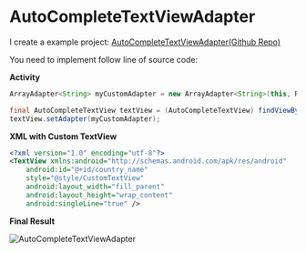 # AutoCompleteTextViewAdapter

I create a example project: [AutoCompleteTextViewAdapter(Github Repo)](https://github.com/dimitardanailov/AutoCompleteTextViewAdapter)

You need to implement follow line of source code:

**Activity**

```java
ArrayAdapter<String> myCustomAdapter = new ArrayAdapter<String>(this, R.layout.text_custom_view, countriesNames);

final AutoCompleteTextView textView = (AutoCompleteTextView) findViewById(R.id.auto_complete_text_view);
textView.setAdapter(myCustomAdapter);
```

**XML with Custom TextView**

```xml
<?xml version="1.0" encoding="utf-8"?>
<TextView xmlns:android="http://schemas.android.com/apk/res/android"
    android:id="@+id/country_name"
    style="@style/CustomTextView"
    android:layout_width="fill_parent"
    android:layout_height="wrap_content"
    android:singleLine="true" />
```

**Final Result**

![AutoCompleteTextViewAdapter][1]

  [1]: http://i.stack.imgur.com/gnbiQ.png